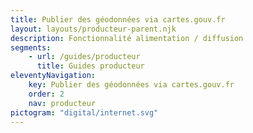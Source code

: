 ```yaml
---
title: Publier des géodonnées via cartes.gouv.fr
layout: layouts/producteur-parent.njk
description: Fonctionnalité alimentation / diffusion
segments:
    - url: /guides/producteur
      title: Guides producteur
eleventyNavigation:
    key: Publier des géodonnées via cartes.gouv.fr
    order: 2
    nav: producteur
pictogram: "digital/internet.svg"
---
```


